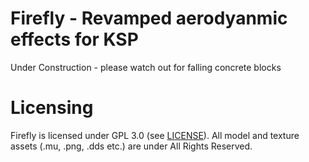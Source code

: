 # Firefly - Revamped aerodyanmic effects for KSP

Under Construction - please watch out for falling concrete blocks

# Licensing
Firefly is licensed under GPL 3.0 (see [LICENSE](https://github.com/M1rageDev/Firefly/blob/dev/LICENSE)).
All model and texture assets (.mu, .png, .dds  etc.) are under All Rights Reserved.
